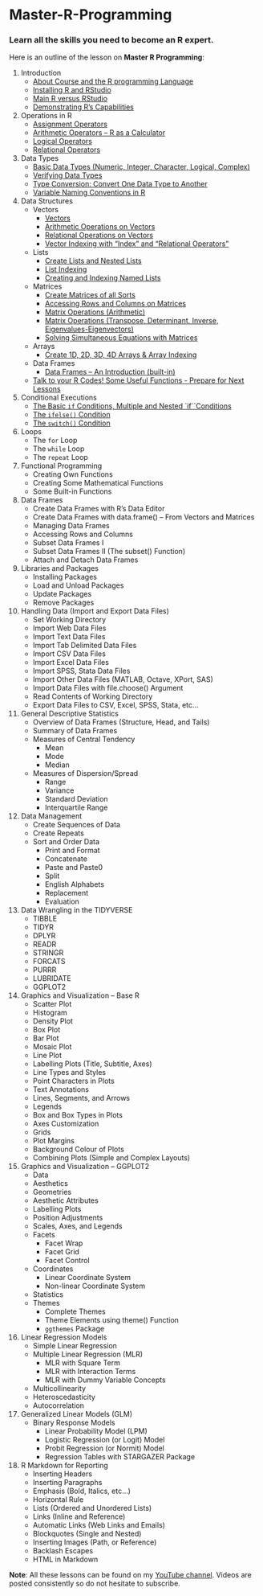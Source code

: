 # Master-R-Programming
### Learn all the skills you need to become an R expert.

Here is an outline of the lesson on **Master R Programming**:
1. Introduction
   - [About Course and the R programming Language](https://youtu.be/Yz6T1uXvnVA?si=7Yf2mtpqSpAHREZn)
   - [Installing R and RStudio](https://youtu.be/1LGxBDsRQK8?si=8H4ur622vgzmHEpv)
   - [Main R versus RStudio](https://youtu.be/Gol3Y49HK44?si=QpNMY2JD8d377hLc)
   - [Demonstrating R’s Capabilities](https://youtu.be/AfzGzcb63MY?si=HfIJ8HFxK7zwL4SS)
2. Operations in R
   - [Assignment Operators](https://youtu.be/W3_8Bjd5dJ0?si=rydht5ziOt3KjanA)
   - [Arithmetic Operators – R as a Calculator](https://youtu.be/SzEmOLrz0Zc?si=WNcyMFmaPY9N_x45)
   - [Logical Operators](https://youtu.be/XbLCfL5Vgek?si=ii5ap9VUv3xZTQ7h)
   - [Relational Operators](https://youtu.be/evXpjx1-X3I?si=1up50l-O0VDDj9Pf)		
3. Data Types
   - [Basic Data Types (Numeric, Integer, Character, Logical, Complex)](https://youtu.be/Etfptg9hhNI?si=bhZFAbM_bdqzJjVf)
   - [Verifying Data Types](https://youtu.be/vAayHuxFXgU?si=vwqAOiRyxY7sp7_k)
   - [Type Conversion: Convert One Data Type to Another](https://youtu.be/M-WiG7lfwuM?si=MVVuzUdNYDp1v2ea)
   - [Variable Naming Conventions in R](https://youtu.be/fTx109jARqo?si=DFO80d3ck3ZV6pPj)
4. Data Structures
   - Vectors
     - [Vectors](https://youtu.be/YuMVnWUfipE?si=xfBqrQDj2TP3zdq7)
     - [Arithmetic Operations on Vectors](https://youtu.be/TQFFTUiuehA?si=JZQfYgudVND5FnZP)
     - [Relational Operations on Vectors](https://youtu.be/AEqet3ujopM?si=TiuYWGSr6f4cYxzr)
     - [Vector Indexing with “Index” and “Relational Operators”](https://youtu.be/Sx7QPVj9m90?si=YIpYqP1rMEKLQ1dA)
   - Lists
     - [Create Lists and Nested Lists](https://youtu.be/FtzeloV7qfs?list=PLkOTO74hKaGETSkk82h8EdvEvAhd_9Jep)
     - [List Indexing](https://youtu.be/G6dcUTaPU4o?list=PLkOTO74hKaGETSkk82h8EdvEvAhd_9Jep)
     - [Creating and Indexing Named Lists](https://youtu.be/fJO5mAI7Fyw?list=PLkOTO74hKaGETSkk82h8EdvEvAhd_9Jep)
   - Matrices
     - [Create Matrices of all Sorts](https://youtu.be/n7bNhOR6EQ0?list=PLkOTO74hKaGETSkk82h8EdvEvAhd_9Jep)
     - [Accessing Rows and Columns on Matrices](https://youtu.be/8gdE3XHx56U?list=PLkOTO74hKaGETSkk82h8EdvEvAhd_9Jep)
     - [Matrix Operations (Arithmetic)](https://youtu.be/IXLZmQPHlkI?list=PLkOTO74hKaGETSkk82h8EdvEvAhd_9Jep)
     - [Matrix Operations (Transpose, Determinant, Inverse, Eigenvalues-Eigenvectors)](https://youtu.be/zFSaSb4pKQU?list=PLkOTO74hKaGETSkk82h8EdvEvAhd_9Jep)
     - [Solving Simultaneous Equations with Matrices](https://youtu.be/PA4v827M1qI?list=PLkOTO74hKaGETSkk82h8EdvEvAhd_9Jep)
   - Arrays
     - [Create 1D, 2D, 3D, 4D Arrays & Array Indexing](https://youtu.be/mo5tH7VCRDY?list=PLkOTO74hKaGETSkk82h8EdvEvAhd_9Jep)
   - Data Frames
     - [Data Frames – An Introduction (built-in)](https://youtu.be/pgXTkzqN6Wc?list=PLkOTO74hKaGETSkk82h8EdvEvAhd_9Jep)
   - [Talk to your R Codes! Some Useful Functions - Prepare for Next Lessons](https://youtu.be/A-68BRLABA0?list=PLkOTO74hKaGETSkk82h8EdvEvAhd_9Jep)
5. Conditional Executions
   - [The Basic `if` Conditions, Multiple and Nested `if``Conditions](https://youtu.be/K3IHTUqy8xA?list=PLkOTO74hKaGETSkk82h8EdvEvAhd_9Jep)
   - [The `ifelse()` Condition](https://youtu.be/DciU7xTDlJQ?list=PLkOTO74hKaGETSkk82h8EdvEvAhd_9Jep)
   - [The `switch()` Condition](https://youtu.be/49PaxBiByII?list=PLkOTO74hKaGETSkk82h8EdvEvAhd_9Jep)
6. Loops
   - The `for` Loop
   - The `while` Loop
   - The `repeat` Loop		
7. Functional Programming
   - Creating Own Functions
   - Creating Some Mathematical Functions
   - Some Built-in Functions
8. Data Frames
   - Create Data Frames with R’s Data Editor
   - Create Data Frames with data.frame() – From Vectors and Matrices
   - Managing Data Frames
   - Accessing Rows and Columns
   - Subset Data Frames I
   - Subset Data Frames II (The subset() Function)
   - Attach and Detach Data Frames		
9. Libraries and Packages
    - Installing Packages
    - Load and Unload Packages
    - Update Packages
    - Remove Packages		
10. Handling Data (Import and Export Data Files)
    - Set Working Directory
    - Import Web Data Files
    - Import Text Data Files
    - Import Tab Delimited Data Files
    - Import CSV Data Files
    - Import Excel Data Files
    - Import SPSS, Stata Data Files
    - Import Other Data Files (MATLAB, Octave, XPort, SAS)
    - Import Data Files with file.choose() Argument
    - Read Contents of Working Directory
    - Export Data Files to CSV, Excel, SPSS, Stata, etc…		
11. General Descriptive Statistics
    - Overview of Data Frames (Structure, Head, and Tails)
    - Summary of Data Frames
    - Measures of Central Tendency
      - Mean
      - Mode
      - Median
    - Measures of Dispersion/Spread
      - Range
      - Variance
      - Standard Deviation
      - Interquartile Range	
12. Data Management
    - Create Sequences of Data
    - Create Repeats
    - Sort and Order Data		
		- Print and Format		
		- Concatenate		
		- Paste and Paste0		
		- Split		
		- English Alphabets		
		- Replacement		
		- Evaluation		
13. Data Wrangling in the TIDYVERSE
    - TIBBLE
    - TIDYR
    - DPLYR
    - READR
    - STRINGR
    - FORCATS
    - PURRR
    - LUBRIDATE
    - GGPLOT2		
15. Graphics and Visualization – Base R
    - Scatter Plot
    - Histogram
    - Density Plot
    - Box Plot
    - Bar Plot
    - Mosaic Plot
    - Line Plot
    - Labelling Plots (Title, Subtitle, Axes)
    - Line Types and Styles
    - Point Characters in Plots
    - Text Annotations
    - Lines, Segments, and Arrows
    - Legends
    - Box and Box Types in Plots
    - Axes Customization
    - Grids
    - Plot Margins
    - Background Colour of Plots
    - Combining Plots (Simple and Complex Layouts)		
17. Graphics and Visualization – GGPLOT2
    - Data
    - Aesthetics
    - Geometries
    - Aesthetic Attributes
    - Labelling Plots
    - Position Adjustments
    - Scales, Axes, and Legends
    - Facets
      - Facet Wrap
      - Facet Grid
      - Facet Control
    - Coordinates
      - Linear Coordinate System
      - Non-linear Coordinate System
    - Statistics
    - Themes
      - Complete Themes
      - Theme Elements using theme() Function
      - `ggthemes` Package	
19. Linear Regression Models
    - Simple Linear Regression
    - Multiple Linear Regression (MLR)
      - MLR with Square Term
      - MLR with Interaction Terms
      - MLR with Dummy Variable Concepts
    - Multicollinearity
    - Heteroscedasticity
    - Autocorrelation		
21. Generalized Linear Models (GLM)
    - Binary Response Models
      - Linear Probability Model (LPM)
      - Logistic Regression (or Logit) Model
      - Probit Regression (or Normit) Model
      - Regression Tables with STARGAZER Package		
23. R Markdown for Reporting
    - Inserting Headers
    - Inserting Paragraphs
    - Emphasis (Bold, Italics, etc…)
    - Horizontal Rule
    - Lists (Ordered and Unordered Lists)
    - Links (Inline and Reference)
    - Automatic Links (Web Links and Emails)
    - Blockquotes (Single and Nested)
    - Inserting Images (Path, or Reference)
    - Backlash Escapes
    - HTML in Markdown		

**Note**: All these lessons can be found on my [YouTube channel](https://www.youtube.com/@ElijahAppiah). Videos are posted consistently so do not hesitate to subscribe.
